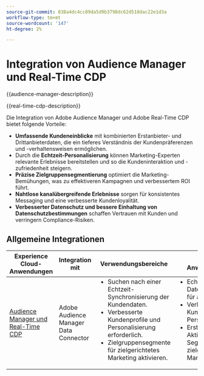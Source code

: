 ```yaml
---
source-git-commit: 838a4dc4cc89da5d9b3798dc62d518dac22e1d3a
workflow-type: tm+mt
source-wordcount: '147'
ht-degree: 2%

---
```



# Integration von Audience Manager und Real-Time CDP

{{audience-manager-description}}

{{real-time-cdp-description}}

Die Integration von Adobe Audience Manager und Adobe Real-Time CDP bietet folgende Vorteile:

+ **Umfassende Kundeneinblicke** mit kombinierten Erstanbieter- und Drittanbieterdaten, die ein tieferes Verständnis der Kundenpräferenzen und -verhaltensweisen ermöglichen.
+ Durch die **Echtzeit-Personalisierung** können Marketing-Experten relevante Erlebnisse bereitstellen und so die Kundeninteraktion und -zufriedenheit steigern.
+ **Präzise Zielgruppensegmentierung** optimiert die Marketing-Bemühungen, was zu effektiveren Kampagnen und verbessertem ROI führt.
+ **Nahtlose kanalübergreifende Erlebnisse** sorgen für konsistentes Messaging und eine verbesserte Kundenloyalität.
+ **Verbesserter Datenschutz und bessere Einhaltung von Datenschutzbestimmungen** schaffen Vertrauen mit Kunden und verringern Compliance-Risiken.

## Allgemeine Integrationen

<table>
    <thead>
        <tr>
            <th>Experience Cloud-Anwendungen</th>
            <th>Integration mit</th>
            <th>Verwendungsbereiche</th>
            <th>Häufige Anwendungsfälle</th>
        </tr>
    </thead>
    <tbody>
        <tr>
            <td>
                <a href="https://experienceleague.adobe.com/docs/platform-learn/tutorials/sources/ingest-data-from-aam.html" target="_blank" rel="noreferrer">Audience Manager und Real-Time CDP</a>
            </td>
            <td>Adobe Audience Manager Data Connector</td>
            <td>
                <ul style="margin-top: 0;">
                    <li>Suchen nach einer Echtzeit-Synchronisierung der Kundendaten.</li>
                    <li>Verbesserte Kundenprofile und Personalisierung erforderlich.</li>
                    <li>Zielgruppensegmente für zielgerichtetes Marketing aktivieren.</li>
                </ul>
            </td>
            <td>
                <ul style="margin-top: 0;">
                    <li>Echtzeit-Datensynchronisation für aktuelle Einblicke.</li>
                    <li>Verbessertes Kundenprofil für die Personalisierung.</li>
                    <li>Erstellung und Aktivierung von Segmenten für zielgerichtetes Marketing.</li>
                </ul>
            </td>
        </tr>
    </tbody>
</table>
